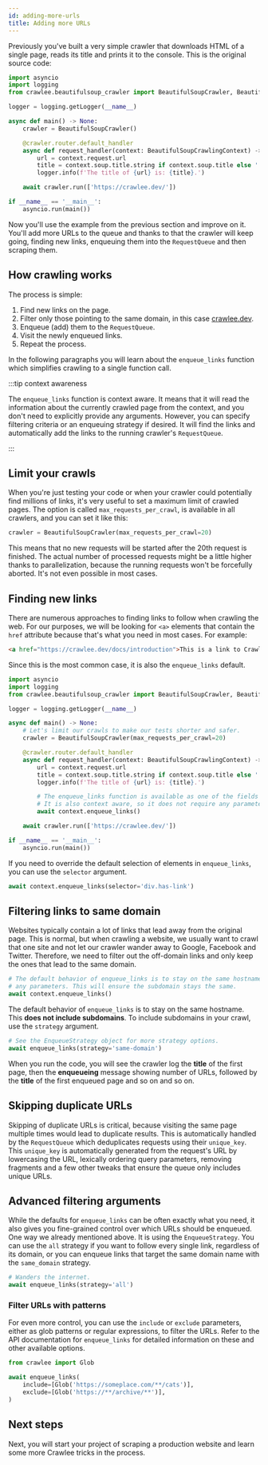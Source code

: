 ```yaml
---
id: adding-more-urls
title: Adding more URLs
---
```


Previously you've built a very simple crawler that downloads HTML of a single page, reads its title and prints it to the console. This is the original source code:

```python
import asyncio
import logging
from crawlee.beautifulsoup_crawler import BeautifulSoupCrawler, BeautifulSoupCrawlingContext

logger = logging.getLogger(__name__)

async def main() -> None:
    crawler = BeautifulSoupCrawler()

    @crawler.router.default_handler
    async def request_handler(context: BeautifulSoupCrawlingContext) -> None:
        url = context.request.url
        title = context.soup.title.string if context.soup.title else ''
        logger.info(f'The title of {url} is: {title}.')

    await crawler.run(['https://crawlee.dev/'])

if __name__ == '__main__':
    asyncio.run(main())
```

Now you'll use the example from the previous section and improve on it. You'll add more URLs to the queue and thanks to that the crawler will keep going, finding new links, enqueuing them into the `RequestQueue` and then scraping them.

## How crawling works

The process is simple:

1. Find new links on the page.
2. Filter only those pointing to the same domain, in this case [crawlee.dev](https://crawlee.dev/).
3. Enqueue (add) them to the `RequestQueue`.
4. Visit the newly enqueued links.
5. Repeat the process.

In the following paragraphs you will learn about the `enqueue_links` function which simplifies crawling to a single function call.

:::tip context awareness

The `enqueue_links` function is context aware. It means that it will read the information about the currently crawled page from the context, and you don't need to explicitly provide any arguments. However, you can specify filtering criteria or an enqueuing strategy if desired. It will find the links and automatically add the links to the running crawler's `RequestQueue`.

:::

## Limit your crawls

When you're just testing your code or when your crawler could potentially find millions of links, it's very useful to set a maximum limit of crawled pages. The option is called `max_requests_per_crawl`, is available in all crawlers, and you can set it like this:

```python
crawler = BeautifulSoupCrawler(max_requests_per_crawl=20)
```

This means that no new requests will be started after the 20th request is finished. The actual number of processed requests might be a little higher thanks to parallelization, because the running requests won't be forcefully aborted. It's not even possible in most cases.

## Finding new links

There are numerous approaches to finding links to follow when crawling the web. For our purposes, we will be looking for `<a>` elements that contain the `href` attribute because that's what you need in most cases. For example:

```html
<a href="https://crawlee.dev/docs/introduction">This is a link to Crawlee introduction</a>
```

Since this is the most common case, it is also the `enqueue_links` default.

```python
import asyncio
import logging
from crawlee.beautifulsoup_crawler import BeautifulSoupCrawler, BeautifulSoupCrawlingContext

logger = logging.getLogger(__name__)

async def main() -> None:
    # Let's limit our crawls to make our tests shorter and safer.
    crawler = BeautifulSoupCrawler(max_requests_per_crawl=20)

    @crawler.router.default_handler
    async def request_handler(context: BeautifulSoupCrawlingContext) -> None:
        url = context.request.url
        title = context.soup.title.string if context.soup.title else ''
        logger.info(f'The title of {url} is: {title}.')

        # The enqueue_links function is available as one of the fields of the context.
        # It is also context aware, so it does not require any parameters.
        await context.enqueue_links()

    await crawler.run(['https://crawlee.dev/'])

if __name__ == '__main__':
    asyncio.run(main())
```

If you need to override the default selection of elements in `enqueue_links`, you can use the `selector` argument.

```python
await context.enqueue_links(selector='div.has-link')
```

## Filtering links to same domain

Websites typically contain a lot of links that lead away from the original page. This is normal, but when crawling a website, we usually want to crawl that one site and not let our crawler wander away to Google, Facebook and Twitter. Therefore, we need to filter out the off-domain links and only keep the ones that lead to the same domain.

```python
# The default behavior of enqueue_links is to stay on the same hostname, so it does not require
# any parameters. This will ensure the subdomain stays the same.
await context.enqueue_links()
```

The default behavior of `enqueue_links` is to stay on the same hostname. This **does not include subdomains**. To include subdomains in your crawl, use the `strategy` argument.

```python
# See the EnqueueStrategy object for more strategy options.
await enqueue_links(strategy='same-domain')
```

When you run the code, you will see the crawler log the **title** of the first page, then the **enqueueing** message showing number of URLs, followed by the **title** of the first enqueued page and so on and so on.

## Skipping duplicate URLs

Skipping of duplicate URLs is critical, because visiting the same page multiple times would lead to duplicate results. This is automatically handled by the `RequestQueue` which deduplicates requests using their `unique_key`. This `unique_key` is automatically generated from the request's URL by lowercasing the URL, lexically ordering query parameters, removing fragments and a few other tweaks that ensure the queue only includes unique URLs.

## Advanced filtering arguments

While the defaults for `enqueue_links` can be often exactly what you need, it also gives you fine-grained control over which URLs should be enqueued. One way we already mentioned above. It is using the `EnqueueStrategy`. You can use the `all` strategy if you want to follow every single link, regardless of its domain, or you can enqueue links that target the same domain name with the `same_domain` strategy.

```python
# Wanders the internet.
await enqueue_links(strategy='all')
```

### Filter URLs with patterns

For even more control, you can use the `include` or `exclude` parameters, either as glob patterns or regular expressions, to filter the URLs. Refer to the API documentation for `enqueue_links` for detailed information on these and other available options.

```python
from crawlee import Glob

await enqueue_links(
    include=[Glob('https://someplace.com/**/cats')],
    exclude=[Glob('https://**/archive/**')],
)
```

<!-- TODO:
### Transform requests

...
-->

## Next steps

Next, you will start your project of scraping a production website and learn some more Crawlee tricks in the process.
